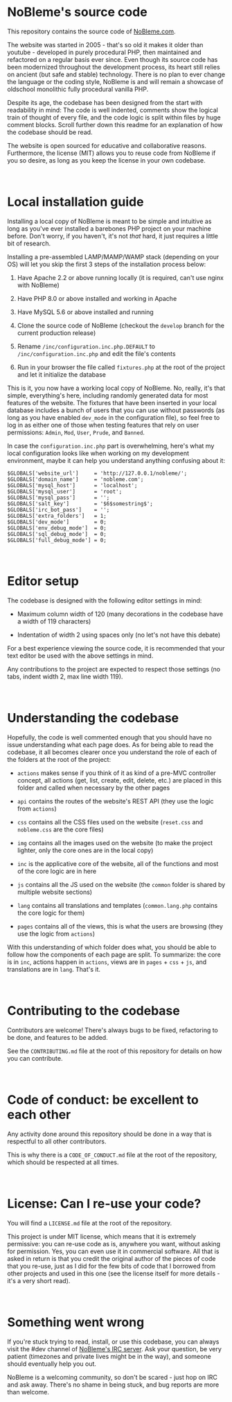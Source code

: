 NoBleme's source code
===

This repository contains the source code of [NoBleme.com](http://nobleme.com).

The website was started in 2005 - that's so old it makes it older than youtube -  developed in purely procedural PHP, then maintained and refactored on a regular basis ever since. Even though its source code has been modernized throughout the development process, its heart still relies on ancient (but safe and stable) technology. There is no plan to ever change the language or the coding style, NoBleme is and will remain a showcase of oldschool monolithic fully procedural vanilla PHP.

Despite its age, the codebase has been designed from the start with readability in mind: The code is well indented, comments show the logical train of thought of every file, and the code logic is split within files by huge comment blocks. Scroll further down this readme for an explanation of how the codebase should be read.

The website is open sourced for educative and collaborative reasons. Furthermore, the license (MIT) allows you to reuse code from NoBleme if you so desire, as long as you keep the license in your own codebase.

 

Local installation guide
===

Installing a local copy of NoBleme is meant to be simple and intuitive as long as you've ever installed a barebones PHP project on your machine before. Don't worry, if you haven't, it's not *that* hard, it just requires a little bit of research.

Installing a pre-assembled LAMP/MAMP/WAMP stack (depending on your OS) will let you skip the first 3 steps of the installation process below:

1. Have Apache 2.2 or above running locally (it is required, can't use nginx with NoBleme)

2. Have PHP 8.0 or above installed and working in Apache

3. Have MySQL 5.6 or above installed and running

4. Clone the source code of NoBleme (checkout the `develop` branch for the current production release)

5. Rename `/inc/configuration.inc.php.DEFAULT` to `/inc/configuration.inc.php` and edit the file's contents

6. Run in your browser the file called `fixtures.php` at the root of the project and let it initialize the database

This is it, you now have a working local copy of NoBleme. No, really, it's that simple, everything's here, including randomly generated data for most features of the website. The fixtures that have been inserted in your local database includes a bunch of users that you can use without passwords (as long as you have enabled `dev_mode` in the configuration file), so feel free to log in as either one of those when testing features that rely on user permissions: `Admin`, `Mod`, `User`, `Prude`, and `Banned`.

In case the `configuration.inc.php` part is overwhelming, here's what my local configuration looks like when working on my development environment, maybe it can help you understand anything confusing about it:

```
$GLOBALS['website_url']     = 'http://127.0.0.1/nobleme/';
$GLOBALS['domain_name']     = 'nobleme.com';
$GLOBALS['mysql_host']      = 'localhost';
$GLOBALS['mysql_user']      = 'root';
$GLOBALS['mysql_pass']      = '';
$GLOBALS['salt_key']        = '$6$somestring$';
$GLOBALS['irc_bot_pass']    = '';
$GLOBALS['extra_folders']   = 1;
$GLOBALS['dev_mode']        = 0;
$GLOBALS['env_debug_mode']  = 0;
$GLOBALS['sql_debug_mode']  = 0;
$GLOBALS['full_debug_mode'] = 0;
```

 

Editor setup
===

The codebase is designed with the following editor settings in mind:

* Maximum column width of 120 (many decorations in the codebase have a width of 119 characters)

* Indentation of width 2 using spaces only (no let's not have this debate)

For a best experience viewing the source code, it is recommended that your text editor be used with the above settings in mind.

Any contributions to the project are expected to respect those settings (no tabs, indent width 2, max line width 119).

 

Understanding the codebase
===

Hopefully, the code is well commented enough that you should have no issue understanding what each page does. As for being able to read the codebase, it all becomes clearer once you understand the role of each of the folders at the root of the project:

* `actions` makes sense if you think of it as kind of a pre-MVC controller concept, all actions (get, list, create, edit, delete, etc.) are placed in this folder and called when necessary by the other pages

* `api` contains the routes of the website's REST API (they use the logic from `actions`)

* `css` contains all the CSS files used on the website (`reset.css` and `nobleme.css` are the core files)

* `img` contains all the images used on the website (to make the project lighter, only the core ones are in the local copy)

* `inc` is the applicative core of the website, all of the functions and most of the core logic are in here

* `js` contains all the JS used on the website (the `common` folder is shared by multiple website sections)

* `lang` contains all translations and templates (`common.lang.php` contains the core logic for them)

* `pages` contains all of the views, this is what the users are browsing (they use the logic from `actions`)

With this understanding of which folder does what, you should be able to follow how the components of each page are split. To summarize: the core is in `inc`, actions happen in `actions`, views are in `pages` + `css` + `js`, and translations are in `lang`. That's it.

 

Contributing to the codebase
===

Contributors are welcome! There's always bugs to be fixed, refactoring to be done, and features to be added.

See the `CONTRIBUTING.md` file at the root of this repository for details on how you can contribute.

 

Code of conduct: be excellent to each other
===

Any activity done around this repository should be done in a way that is respectful to all other contributors.

This is why there is a `CODE_OF_CONDUCT.md` file at the root of the repository, which should be respected at all times.

 

License: Can I re-use your code?
===

You will find a `LICENSE.md` file at the root of the repository.

This project is under MIT license, which means that it is extremely permissive: you can re-use code as is, anywhere you want, without asking for permission. Yes, you can even use it in commercial software. All that is asked in return is that you credit the original author of the pieces of code that you re-use, just as I did for the few bits of code that I borrowed from other projects and used in this one (see the license itself for more details - it's a very short read).

 

Something went wrong
===

If you're stuck trying to read, install, or use this codebase, you can always visit the #dev channel of [NoBleme's IRC server](https://nobleme.com/todo_link). Ask your question, be very patient (timezones and private lives might be in the way), and someone should eventually help you out.

NoBleme is a welcoming community, so don't be scared - just hop on IRC and ask away. There's no shame in being stuck, and bug reports are more than welcome.
